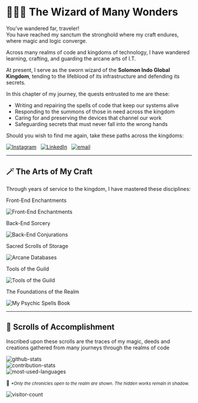 # 🧙🏻‍♂️ The Wizard of Many Wonders

You’ve wandered far, traveler!<br>You have reached my sanctum the stronghold where my craft endures, where magic and logic converge.

Across many realms of code and kingdoms of technology, I have wandered learning, crafting, and guarding the arcane arts of I.T.

At present, I serve as the sworn wizard of the **Solomon Indo Global Kingdom**, tending to the lifeblood of its infrastructure and defending its secrets.

In this chapter of my journey, the quests entrusted to me are these:

- Writing and repairing the spells of code that keep our systems alive
- Responding to the summons of those in need across the kingdom
- Caring for and preserving the devices that channel our work
- Safeguarding secrets that must never fall into the wrong hands

Should you wish to find me again, take these paths across the kingdoms:

[![Instagram](https://img.shields.io/badge/Instagram-%23E4405F.svg?logo=Instagram&style=for-the-badge&logoColor=white)](https://instagram.com/@arpamuji.dev) &nbsp; [![LinkedIn](https://img.shields.io/badge/LinkedIn-%230077B5.svg?logo=linkedin&style=for-the-badge&logoColor=white)](https://linkedin.com/in/akhmad-ramdhan-pamuji) &nbsp; [![email](https://img.shields.io/badge/Email-D14836?logo=gmail&style=for-the-badge&logoColor=white)](mailto:aramdhan.pamuji@gmail.com) 

---

## 🪄 The Arts of My Craft

Through years of service to the kingdom, I have mastered these disciplines:

Front-End Enchantments

![Front-End Enchantments](https://skillicons.dev/icons?i=figma,html,css,tailwindcss,react,nextjs,svelte)

Back-End Sorcery

![Back-End Conjurations](https://skillicons.dev/icons?i=express,laravel,nodejs,php,nginx)

Sacred Scrolls of Storage

![Arcane Databases](https://skillicons.dev/icons?i=postgres,mongodb)

Tools of the Guild

![Tools of the Guild](https://skillicons.dev/icons?i=git,github)

The Foundations of the Realm

![My Psychic Spells Book](https://skillicons.dev/icons?i=linux,windows,bash)

---

## 📜 Scrolls of Accomplishment

Inscribed upon these scrolls are the traces of my magic, deeds and creations gathered from many journeys through the realms of code

![github-stats](https://github-readme-stats.vercel.app/api?username=arpamuji&theme=dracula&hide_border=false&include_all_commits=true&count_private=true)<br/>
![contribution-stats](https://nirzak-streak-stats.vercel.app/?user=arpamuji&theme=dracula&hide_border=false)<br/>
![most-used-languages](https://github-readme-stats.vercel.app/api/top-langs/?username=arpamuji&theme=dracula&hide_border=false&include_all_commits=true&count_private=true&layout=compact)

🔐 <small>_*Only the chronicles open to the realm are shown. The hidden works remain in shadow._</small>

![visitor-count](https://komarev.com/ghpvc/?username=arpamuji&style=pixel)

<!-- Proudly created with GPRM ( https://gprm.itsvg.in ) -->
